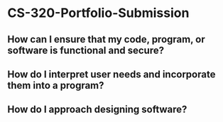 # CS-320-Portfolio-Submission

## How can I ensure that my code, program, or software is functional and secure?

## How do I interpret user needs and incorporate them into a program?

## How do I approach designing software?
